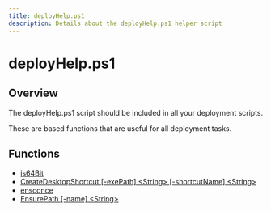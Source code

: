 ```yaml
---
title: deployHelp.ps1
description: Details about the deployHelp.ps1 helper script
---
```


# deployHelp.ps1

## Overview

The deployHelp.ps1 script should be included in all your deployment scripts.

These are based functions that are useful for all deployment tasks.

## Functions

* [is64Bit](64bit)
* [CreateDesktopShortcut [-exePath] &lt;String&gt; [-shortcutName] &lt;String&gt;](create-desktop-shortcut)
* [ensconce](ensconce)
* [EnsurePath [-name] &lt;String&gt;](ensure-path)
